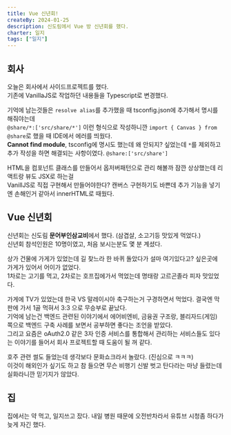 ```yaml
---
title: Vue 신년회!
createBy: 2024-01-25
description: 신도림에서 Vue 방 신년회를 했다.
charter: 일지
tags: ["일지"]
---
```


## 회사

오늘은 회사에서 사이드프로젝트를 했다.  
기존에 VanillaJS로 작업하던 내용들을 Typescript로 변경했다.

기억에 남는것들은 `resolve alias`를 추가했을 때 tsconfig.json에 추가해서 명시를 해줘야는데  
`@share/*:['src/share/*']` 이런 형식으로 작성하니깐 `import { Canvas } from @share`로 했을 때 IDE에서 에러를 띄웠다.  
**Cannot find module**, tsconfig에 명시도 했는데 왜 안되지? 싶었는데 `*`를 제외하고 추가 작성을 하면 해결되는 사항이였다. `@share:['src/share']`

HTML을 컴포넌트 클래스를 만들어서 옵저버패턴으로 관리 해볼까 잠깐 상상했는데 리액트랑 뷰도 JSX로 하는걸  
VanillJS로 직접 구현해서 만들어야한다? 캔버스 구현하기도 바쁜데 추가 기능을 넣기엔 손해인거 같아서 innerHTML로 때웠다.

## Vue 신년회

신년회는 신도림 **문어부인삼교비**에서 했다. (삼겹살, 소고기등 맛있게 먹었다.)  
신년회 참석인원은 10명이였고, 처음 보시는분도 몇 분 계셨다.

상가 건물에 가게가 있었는데 길 찾느라 한 바퀴 돌았다가 설마 여기있다고? 싶은곳에 가게가 있어서 어이가 없었다.  
1차로는 고기를 먹고, 2차로는 호프집에가서 먹었는데 명태랑 고르곤졸라 피자 맛있었다.

가게에 TV가 있었는데 한국 VS 말레이시아 축구하는거 구경하면서 먹었다. 결국엔 막판에 가서 1골 먹혀서 3:3 으로 무승부로 끝났다.  
기억에 남는건 백엔드 관련된 이야기에서 에어비엔비, 금융권 구조랑, 블리자드(게임) 쪽으로 백엔드 구축 사례를 보면서 공부하면 좋다는 조언을 받았다.  
그리고 요즘은 oAuth2.0 같은 3자 인증 서비스를 통합해서 관리하는 서비스들도 있다는 이야기를 들어서 회사 프로젝트할 때 도움이 될 꺼 같다.

호주 관련 썰도 들었는데 생각보다 문화쇼크라서 놀랐다. (진심으로 ㅋㅋㅋ)  
이것이 해외인가 싶기도 하고 참 들으면 무슨 비행기 신발 벗고 탄다라는 마냥 들렸는데 실화라니깐 믿기지가 않았다.

## 집

집에서는 약 먹고, 일지쓰고 잤다. 내일 병원 때문에 오전반차라서 유튜브 시청좀 하다가 늦게 자긴 했다.
